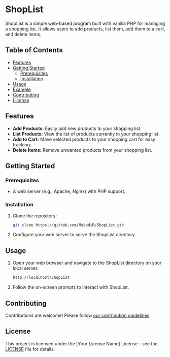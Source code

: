 
# ShopList

ShopList is a simple web-based program built with vanilla PHP for managing a shopping list. It allows users to add products, list them, add them to a cart, and delete items.

## Table of Contents

- [Features](#features)
- [Getting Started](#getting-started)
  - [Prerequisites](#prerequisites)
  - [Installation](#installation)
- [Usage](#usage)
- [Example](#example)
- [Contributing](#contributing)
- [License](#license)

## Features

- **Add Products:** Easily add new products to your shopping list.
- **List Products:** View the list of products currently in your shopping list.
- **Add to Cart:** Move selected products to your shopping cart for easy tracking.
- **Delete Items:** Remove unwanted products from your shopping list.

## Getting Started

### Prerequisites

- A web server (e.g., Apache, Nginx) with PHP support.

### Installation

1. Clone the repository:

    ```bash
    git clone https://github.com/MabodiR/ShopList.git
    ```

2. Configure your web server to serve the ShopList directory.

## Usage

1. Open your web browser and navigate to the ShopList directory on your local server.

    ```bash
    http://localhost/ShopList
    ```

2. Follow the on-screen prompts to interact with ShopList.


## Contributing

Contributions are welcome! Please follow [our contribution guidelines](CONTRIBUTING.md).

## License

This project is licensed under the [Your License Name] License - see the [LICENSE](LICENSE) file for details.
